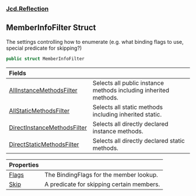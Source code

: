 ### [Jcd.Reflection](Jcd.Reflection.md 'Jcd.Reflection')

## MemberInfoFilter Struct

The settings controlling how to enumerate (e.g. what binding flags to use, special predicate for skipping?)

```csharp
public struct MemberInfoFilter
```

| Fields                                                                                                                                       |                                                                  |
|:---------------------------------------------------------------------------------------------------------------------------------------------|:-----------------------------------------------------------------|
| [AllInstanceMethodsFilter](MemberInfoFilter.AllInstanceMethodsFilter.md 'Jcd.Reflection.MemberInfoFilter.AllInstanceMethodsFilter')          | Selects all public instance methods including inherited methods. |
| [AllStaticMethodsFilter](MemberInfoFilter.AllStaticMethodsFilter.md 'Jcd.Reflection.MemberInfoFilter.AllStaticMethodsFilter')                | Selects all static methods including inherited static.           |
| [DirectInstanceMethodsFilter](MemberInfoFilter.DirectInstanceMethodsFilter.md 'Jcd.Reflection.MemberInfoFilter.DirectInstanceMethodsFilter') | Selects all directly declared instance methods.                  |
| [DirectStaticMethodsFilter](MemberInfoFilter.DirectStaticMethodsFilter.md 'Jcd.Reflection.MemberInfoFilter.DirectStaticMethodsFilter')       | Selects all directly declared static methods.                    |

| Properties                                                                 |                                           |
|:---------------------------------------------------------------------------|:------------------------------------------|
| [Flags](MemberInfoFilter.Flags.md 'Jcd.Reflection.MemberInfoFilter.Flags') | The BindingFlags for the member lookup.   |
| [Skip](MemberInfoFilter.Skip.md 'Jcd.Reflection.MemberInfoFilter.Skip')    | A predicate for skipping certain members. |
